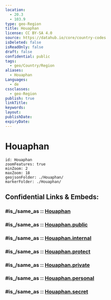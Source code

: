 ```yaml
---
location:
  - 20.3
  - 103.9
type: geo-Region
title: Houaphan
license: CC BY-SA 4.0
source: https://datahub.io/core/country-codes
isDeleted: false
isReadOnly: false
draft: false
confidential: public
tags:
  - geo/Country/Region
aliases:
  - Houaphan
Languages:
  - de
cssclasses:
  - geo-Region
publish: true
linkTitle:
keywords:
layout:
publishDate:
expiryDate:
---
```


# Houaphan

```leaflet
id: Houaphan
zoomFeatures: true 
minZoom: 2 
maxZoom: 18
geojsonFolder: ./Houaphan/
markerFolder: ./Houaphan/
```


## Confidential Links & Embeds: 

### #is_/same_as :: [Houaphan](/_Standards/Earth/Continent/Asia/Asia~South~East/Laos/Provinces~Laos/Houaphan.md) 

### #is_/same_as :: [Houaphan.public](/_public/Earth/Continent/Asia/Asia~South~East/Laos/Provinces~Laos/Houaphan.public.md) 

### #is_/same_as :: [Houaphan.internal](/_internal/Earth/Continent/Asia/Asia~South~East/Laos/Provinces~Laos/Houaphan.internal.md) 

### #is_/same_as :: [Houaphan.protect](/_protect/Earth/Continent/Asia/Asia~South~East/Laos/Provinces~Laos/Houaphan.protect.md) 

### #is_/same_as :: [Houaphan.private](/_private/Earth/Continent/Asia/Asia~South~East/Laos/Provinces~Laos/Houaphan.private.md) 

### #is_/same_as :: [Houaphan.personal](/_personal/Earth/Continent/Asia/Asia~South~East/Laos/Provinces~Laos/Houaphan.personal.md) 

### #is_/same_as :: [Houaphan.secret](/_secret/Earth/Continent/Asia/Asia~South~East/Laos/Provinces~Laos/Houaphan.secret.md)

